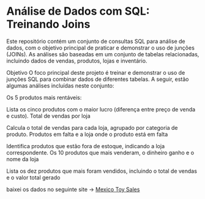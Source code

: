 # Análise de Dados com SQL: Treinando Joins

Este repositório contém um conjunto de consultas SQL para análise de dados, com o objetivo principal de praticar e demonstrar o uso de junções (JOINs). As análises são baseadas em um conjunto de tabelas relacionadas, incluindo dados de vendas, produtos, lojas e inventário.

Objetivo
O foco principal deste projeto é treinar e demonstrar o uso de junções SQL para combinar dados de diferentes tabelas. A seguir, estão algumas análises incluídas neste conjunto:

Os 5 produtos mais rentáveis:

Lista os cinco produtos com o maior lucro (diferença entre preço de venda e custo).
Total de vendas por loja

Calcula o total de vendas para cada loja, agrupado por categoria de produto.
Produtos em falta e a loja onde o produto está em falta

Identifica produtos que estão fora de estoque, indicando a loja correspondente.
Os 10 produtos que mais venderam, o dinheiro ganho e o nome da loja

Lista os dez produtos que mais foram vendidos, incluindo o total de vendas e o valor total gerado

baixei os dados no seguinte site -> [Mexico Toy Sales](https://mavenanalytics.io/data-playground?dataStructure=2lXwWbWANQgI727tVx3DRC&search=mexi)
